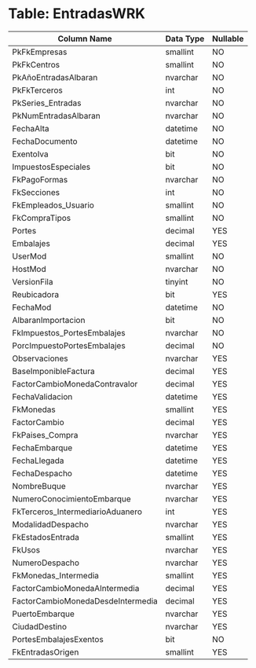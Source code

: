 # Table: EntradasWRK

| Column Name | Data Type | Nullable |
|-------------|-----------|----------|
| PkFkEmpresas | smallint | NO |
| PkFkCentros | smallint | NO |
| PkAñoEntradasAlbaran | nvarchar | NO |
| PkFkTerceros | int | NO |
| PkSeries_Entradas | nvarchar | NO |
| PkNumEntradasAlbaran | nvarchar | NO |
| FechaAlta | datetime | NO |
| FechaDocumento | datetime | NO |
| ExentoIva | bit | NO |
| ImpuestosEspeciales | bit | NO |
| FkPagoFormas | nvarchar | NO |
| FkSecciones | int | NO |
| FkEmpleados_Usuario | smallint | NO |
| FkCompraTipos | smallint | NO |
| Portes | decimal | YES |
| Embalajes | decimal | YES |
| UserMod | smallint | NO |
| HostMod | nvarchar | NO |
| VersionFila | tinyint | NO |
| Reubicadora | bit | YES |
| FechaMod | datetime | NO |
| AlbaranImportacion | bit | NO |
| FkImpuestos_PortesEmbalajes | nvarchar | NO |
| PorcImpuestoPortesEmbalajes | decimal | NO |
| Observaciones | nvarchar | YES |
| BaseImponibleFactura | decimal | YES |
| FactorCambioMonedaContravalor | decimal | YES |
| FechaValidacion | datetime | YES |
| FkMonedas | smallint | YES |
| FactorCambio | decimal | YES |
| FkPaises_Compra | nvarchar | YES |
| FechaEmbarque | datetime | YES |
| FechaLlegada | datetime | YES |
| FechaDespacho | datetime | YES |
| NombreBuque | nvarchar | YES |
| NumeroConocimientoEmbarque | nvarchar | YES |
| FkTerceros_IntermediarioAduanero | int | YES |
| ModalidadDespacho | nvarchar | YES |
| FkEstadosEntrada | smallint | YES |
| FkUsos | nvarchar | YES |
| NumeroDespacho | nvarchar | YES |
| FkMonedas_Intermedia | smallint | YES |
| FactorCambioMonedaAIntermedia | decimal | YES |
| FactorCambioMonedaDesdeIntermedia | decimal | YES |
| PuertoEmbarque | nvarchar | YES |
| CiudadDestino | nvarchar | YES |
| PortesEmbalajesExentos | bit | NO |
| FkEntradasOrigen | smallint | YES |
